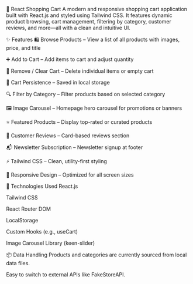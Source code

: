 🛒 React Shopping Cart
A modern and responsive shopping cart application built with React.js and styled using Tailwind CSS. It features dynamic product browsing, cart management, filtering by category, customer reviews, and more—all with a clean and intuitive UI.

✨ Features
🛍️ Browse Products – View a list of all products with images, price, and title

➕ Add to Cart – Add items to cart and adjust quantity

🧹 Remove / Clear Cart – Delete individual items or empty cart

🔄 Cart Persistence – Saved in local storage

🔍 Filter by Category – Filter products based on selected category

🖼️ Image Carousel – Homepage hero carousel for promotions or banners

⭐ Featured Products – Display top-rated or curated products

💬 Customer Reviews – Card-based reviews section

📬 Newsletter Subscription – Newsletter signup at footer

⚡ Tailwind CSS – Clean, utility-first styling

📱 Responsive Design – Optimized for all screen sizes


🧠 Technologies Used
React.js

Tailwind CSS

React Router DOM

LocalStorage

Custom Hooks (e.g., useCart)

Image Carousel Library (keen-slider)


📦 Data Handling
Products and categories are currently sourced from local data files.

Easy to switch to external APIs like FakeStoreAPI.



